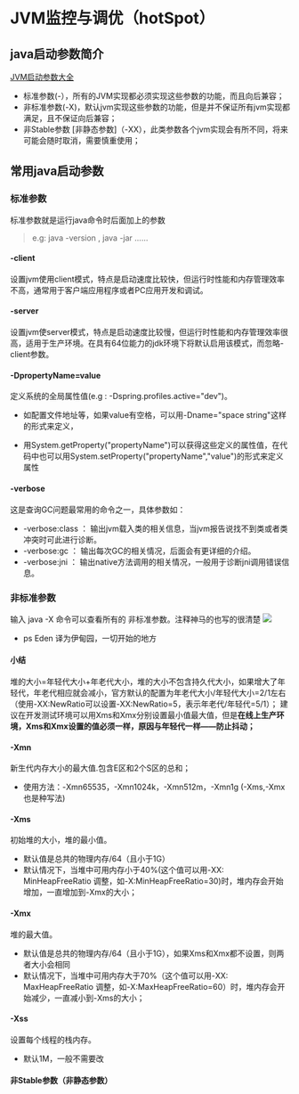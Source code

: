 # JVM监控与调优（hotSpot）
## java启动参数简介
[JVM启动参数大全](http://www.blogjava.net/midstr/archive/2008/09/21/230265.html)
* 标准参数(-），所有的JVM实现都必须实现这些参数的功能，而且向后兼容；
* 非标准参数(-X)，默认jvm实现这些参数的功能，但是并不保证所有jvm实现都满足，且不保证向后兼容；
* 非Stable参数 [非静态参数]（-XX），此类参数各个jvm实现会有所不同，将来可能会随时取消，需要慎重使用；

## 常用java启动参数
### 标准参数
标准参数就是运行java命令时后面加上的参数
> e.g: java -version , java -jar  ……

#### -client 
 设置jvm使用client模式，特点是启动速度比较快，但运行时性能和内存管理效率不高，通常用于客户端应用程序或者PC应用开发和调试。

#### -server
 设置jvm使server模式，特点是启动速度比较慢，但运行时性能和内存管理效率很高，适用于生产环境。在具有64位能力的jdk环境下将默认启用该模式，而忽略-client参数。

#### -DpropertyName=value
定义系统的全局属性值(e.g : -Dspring.profiles.active="dev")。
- 如配置文件地址等，如果value有空格，可以用-Dname="space string"这样的形式来定义，

- 用System.getProperty("propertyName")可以获得这些定义的属性值，在代码中也可以用System.setProperty("propertyName","value")的形式来定义属性

#### -verbose 

这是查询GC问题最常用的命令之一，具体参数如：

* -verbose:class ：
 输出jvm载入类的相关信息，当jvm报告说找不到类或者类冲突时可此进行诊断。
* -verbose:gc ：
 输出每次GC的相关情况，后面会有更详细的介绍。
* -verbose:jni ：
 输出native方法调用的相关情况，一般用于诊断jni调用错误信息。

### 非标准参数
输入 java -X 命令可以查看所有的  非标准参数。注释神马的也写的很清楚
![](http://images.cnitblog.com/blog/406312/201312/31173615-f034059f20564bdebdb71e10a3e39d09.png)
- ps Eden 译为伊甸园，一切开始的地方

#### 小结
堆的大小=年轻代大小+年老代大小，堆的大小不包含持久代大小，如果增大了年轻代，年老代相应就会减小，官方默认的配置为年老代大小/年轻代大小=2/1左右（使用-XX:NewRatio可以设置-XX:NewRatio=5，表示年老代/年轻代=5/1）；
建议在开发测试环境可以用Xms和Xmx分别设置最小值最大值，但是**在线上生产环境，Xms和Xmx设置的值必须一样，原因与年轻代一样——防止抖动；**

#### -Xmn
新生代内存大小的最大值.包含E区和2个S区的总和；
- 使用方法：-Xmn65535，-Xmn1024k，-Xmn512m，-Xmn1g (-Xms,-Xmx也是种写法)

#### -Xms
初始堆的大小，堆的最小值。
- 默认值是总共的物理内存/64（且小于1G）
- 默认情况下，当堆中可用内存小于40%(这个值可以用-XX: MinHeapFreeRatio 调整，如-X:MinHeapFreeRatio=30)时，堆内存会开始增加，一直增加到-Xmx的大小；

#### -Xmx
堆的最大值。
- 默认值是总共的物理内存/64（且小于1G），如果Xms和Xmx都不设置，则两者大小会相同
- 默认情况下，当堆中可用内存大于70%（这个值可以用-XX: MaxHeapFreeRatio 调整，如-X:MaxHeapFreeRatio=60）时，堆内存会开始减少，一直减小到-Xms的大小；

#### -Xss
设置每个线程的栈内存。
- 默认1M，一般不需要改

#### 非Stable参数（非静态参数）







